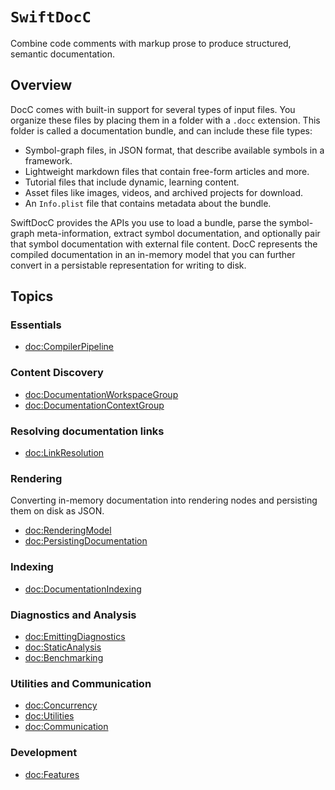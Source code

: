 # ``SwiftDocC``

Combine code comments with markup prose to produce structured, semantic documentation.

## Overview

DocC comes with built-in support for several types of input files. You organize these files by placing them in a folder with a `.docc` extension. This folder is called a documentation bundle, and can include these file types:
 
 - Symbol-graph files, in JSON format, that describe available symbols in a framework.
 - Lightweight markdown files that contain free-form articles and more.
 - Tutorial files that include dynamic, learning content.
 - Asset files like images, videos, and archived projects for download.
 - An `Info.plist` file that contains metadata about the bundle.

SwiftDocC provides the APIs you use to load a bundle, parse the symbol-graph meta-information, extract symbol documentation, and optionally pair that symbol documentation with external file content. DocC represents the compiled documentation in an in-memory model that you can further convert in a persistable representation for writing to disk.

## Topics 

### Essentials

- <doc:CompilerPipeline>

### Content Discovery

- <doc:DocumentationWorkspaceGroup>
- <doc:DocumentationContextGroup>

### Resolving documentation links

- <doc:LinkResolution>

### Rendering
Converting in-memory documentation into rendering nodes and persisting them on disk as JSON.

- <doc:RenderingModel>
- <doc:PersistingDocumentation>

### Indexing

- <doc:DocumentationIndexing>

### Diagnostics and Analysis

- <doc:EmittingDiagnostics>
- <doc:StaticAnalysis>
- <doc:Benchmarking>

### Utilities and Communication

- <doc:Concurrency>
- <doc:Utilities>
- <doc:Communication>

### Development

- <doc:Features>

<!-- Copyright (c) 2021-2023 Apple Inc and the Swift Project authors. All Rights Reserved. -->
